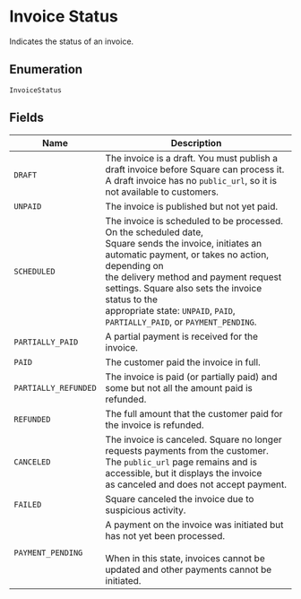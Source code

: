 <!-- Optimized: 2025-10-06 -->
<!-- RPM: 1.6.2.1.1.6.2.1_invoice-status_20251006 -->
<!-- Session: E2E RPM DNA Application -->
<!-- AOM: RND (Reggie & Dro) -->
<!-- COI: TECHNOLOGY -->
<!-- RPM: HIGH -->
<!-- ACTION: BUILD -->


# Invoice Status

Indicates the status of an invoice.

## Enumeration

`InvoiceStatus`

## Fields

| Name | Description |
|  --- | --- |
| `DRAFT` | The invoice is a draft. You must publish a draft invoice before Square can process it.<br>A draft invoice has no `public_url`, so it is not available to customers. |
| `UNPAID` | The invoice is published but not yet paid. |
| `SCHEDULED` | The invoice is scheduled to be processed. On the scheduled date,<br>Square sends the invoice, initiates an automatic payment, or takes no action, depending on<br>the delivery method and payment request settings. Square also sets the invoice status to the<br>appropriate state: `UNPAID`, `PAID`, `PARTIALLY_PAID`, or `PAYMENT_PENDING`. |
| `PARTIALLY_PAID` | A partial payment is received for the invoice. |
| `PAID` | The customer paid the invoice in full. |
| `PARTIALLY_REFUNDED` | The invoice is paid (or partially paid) and some but not all the amount paid is<br>refunded. |
| `REFUNDED` | The full amount that the customer paid for the invoice is refunded. |
| `CANCELED` | The invoice is canceled. Square no longer requests payments from the customer.<br>The `public_url` page remains and is accessible, but it displays the invoice<br>as canceled and does not accept payment. |
| `FAILED` | Square canceled the invoice due to suspicious activity. |
| `PAYMENT_PENDING` | A payment on the invoice was initiated but has not yet been processed.<br><br>When in this state, invoices cannot be updated and other payments cannot be initiated. |
